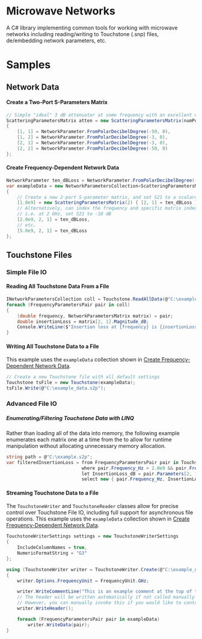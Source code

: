# Microwave Networks

A C# library implementing common tools for working with microwave networks including reading/writing to Touchstone (.snp) files, de/embedding network parameters, etc.

# Samples

## Network Data

#### Create a Two-Port S-Parameters Matrix

```c#
// Simple "ideal" 3 dB attenuator at some frequency with an excellent match
ScatteringParametersMatrix atten = new ScatteringParametersMatrix(numPorts: 2)
{
    [1, 1] = NetworkParameter.FromPolarDecibelDegree(-50, 0),
    [1, 2] = NetworkParameter.FromPolarDecibelDegree(-3, 0),
    [2, 1] = NetworkParameter.FromPolarDecibelDegree(-3, 0),
    [2, 2] = NetworkParameter.FromPolarDecibelDegree(-50, 0)
};
```

#### Create Frequency-Dependent Network Data

```c#
NetworkParameter ten_dBLoss = NetworkParameter.FromPolarDecibelDegree(-10, 0);
var exampleData = new NetworkParametersCollection<ScatteringParametersMatrix>(2)
{
    // Create a new 2-port S-parameter matrix, and set S21 to a scalard 10 dB loss.
    [1.0e9] = new ScatteringParametersMatrix(2) { [2, 1] = ten_dBLoss },
    // Alternatively, can index the frequency and specific matrix index all at once
    // i.e. at 2 GHz, set S21 to -10 dB
    [2.0e9, 2, 1] = ten_dBLoss,
    // etc.
    [5.0e9, 2, 1] = ten_dBLoss
};
```

## Touchstone Files

### Simple File IO

#### Reading All Touchstone Data From a File

```c#
INetworkParametersCollection coll = Touchstone.ReadAllData(@"C:\example.s2p");
foreach (FrequencyParametersPair pair in coll)
{
    (double frequency, NetworkParametersMatrix matrix) = pair;
    double insertionLoss = matrix[2, 1].Magnitude_dB;
    Console.WriteLine($"Insertion loss at {frequency} is {insertionLoss} dB");
}
```

#### Writing All Touchstone Data to a File

This example uses the `exampleData` collection shown in [Create Frequency-Dependent Network Data](#create-frequency-dependent-network-data).

```c#
// Create a new Touchstone file with all default settings
Touchstone tsFile = new Touchstone(exampleData);
tsFile.Write(@"C:\example_data.s2p");
```

### Advanced File IO

##### Enumerating/Filtering Touchstone Data with LINQ

Rather than loading all of the data into memory, the following example enumerates each matrix one at a time from the to allow for runtime manipulation without allocating unnecessary memory allocation. 

```c#
string path = @"C:\example.s2p";
var filteredInsertionLoss = from FrequencyParametersPair pair in Touchstone.ReadData(path)
                            where pair.Frequency_Hz > 2.0e9 && pair.Frequency_Hz < 5.0e9
                            let InsertionLoss_dB = pair.Parameters[2, 1].Magnitude_dB
                            select new { pair.Frequency_Hz, InsertionLoss_dB };
```

#### Streaming Touchstone Data to a File

The `TouchstoneWriter` and `TouchstoneReader` classes allow for precise control over Touchstone File IO, including full support for asynchronous file operations. This example uses the `exampleData` collection shown in [Create Frequency-Dependent Network Data](#create-frequency-dependent-network-data).

```c#
TouchstoneWriterSettings settings = new TouchstoneWriterSettings
{
    IncludeColumnNames = true,
    NumericFormatString = "G3"
};

using (TouchstoneWriter writer = TouchstoneWriter.Create(@"C:\example_data.s2p", settings))
{
    writer.Options.FrequencyUnit = FrequencyUnit.GHz;

    writer.WriteCommentLine("This is an example comment at the top of the file.");
    // The header will be written automatically if not called manually as soon as the first call is made to WriteData(). 
    // However, you can manually invoke this if you would like to control where it is placed in relation to other comments.
    writer.WriteHeader();

    foreach (FrequencyParametersPair pair in exampleData)
        writer.WriteData(pair);
}
```

